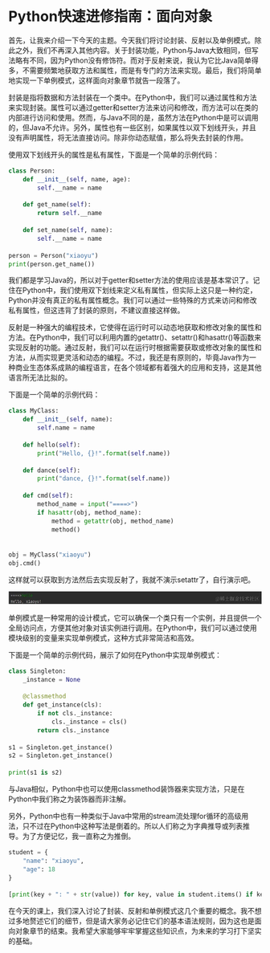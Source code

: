 # Python快速进修指南：面向对象
首先，让我来介绍一下今天的主题。今天我们将讨论封装、反射以及单例模式。除此之外，我们不再深入其他内容。关于封装功能，Python与Java大致相同，但写法略有不同，因为Python没有修饰符。而对于反射来说，我认为它比Java简单得多，不需要频繁地获取方法和属性，而是有专门的方法来实现。最后，我们将简单地实现一下单例模式，这样面向对象章节就告一段落了。

封装是指将数据和方法封装在一个类中。在Python中，我们可以通过属性和方法来实现封装。属性可以通过getter和setter方法来访问和修改，而方法可以在类的内部进行访问和使用。然而，与Java不同的是，虽然方法在Python中是可以调用的，但Java不允许。另外，属性也有一些区别，如果属性以双下划线开头，并且没有声明属性，将无法直接访问。除非你动态赋值，那么将失去封装的作用。

使用双下划线开头的属性是私有属性，下面是一个简单的示例代码：

```python
class Person:
    def __init__(self, name, age):
        self.__name = name    
         
    def get_name(self):
        return self.__name

    def set_name(self, name):
        self.__name = name

person = Person("xiaoyu")
print(person.get_name())    

```

我们都是学习Java的，所以对于getter和setter方法的使用应该是基本常识了。记住在Python中，我们使用双下划线来定义私有属性，但实际上这只是一种约定，Python并没有真正的私有属性概念。我们可以通过一些特殊的方式来访问和修改私有属性，但这违背了封装的原则，不建议直接这样做。

反射是一种强大的编程技术，它使得在运行时可以动态地获取和修改对象的属性和方法。在Python中，我们可以利用内置的getattr()、setattr()和hasattr()等函数来实现反射的功能。通过反射，我们可以在运行时根据需要获取或修改对象的属性和方法，从而实现更灵活和动态的编程。不过，我还是有原则的，毕竟Java作为一种商业生态体系成熟的编程语言，在各个领域都有着强大的应用和支持，这是其他语言所无法比拟的。

下面是一个简单的示例代码：

```python
class MyClass:
    def __init__(self, name):
        self.name = name

    def hello(self):
        print("Hello, {}!".format(self.name))

    def dance(self):
        print("dance, {}!".format(self.name))

    def cmd(self):
        method_name = input("====>")
        if hasattr(obj, method_name):
            method = getattr(obj, method_name)
            method()  


obj = MyClass("xiaoyu")
obj.cmd()

```

这样就可以获取到方法然后去实现反射了，我就不演示setattr了，自行演示吧。

![](_assets/9e6f643349ee452e962cc9198c65d55a~tplv-k3u1fbpfcp-jj-mark!3024!0!0!0!q75.awebp.webp)

单例模式是一种常用的设计模式，它可以确保一个类只有一个实例，并且提供一个全局访问点，方便其他对象对该实例进行调用。在Python中，我们可以通过使用模块级别的变量来实现单例模式，这种方式非常简洁和高效。

下面是一个简单的示例代码，展示了如何在Python中实现单例模式：

```python
class Singleton:
    _instance = None

    @classmethod
    def get_instance(cls):
        if not cls._instance:
            cls._instance = cls()
        return cls._instance
        
s1 = Singleton.get_instance()
s2 = Singleton.get_instance()

print(s1 is s2)  

```

与Java相似，Python中也可以使用classmethod装饰器来实现方法，只是在Python中我们称之为装饰器而非注解。

另外，Python中也有一种类似于Java中常用的stream流处理for循环的高级用法，只不过在Python中这种写法是倒着的。所以人们称之为字典推导或列表推导。为了方便记忆，我一直称之为推倒。

```python
student = {
    "name": "xiaoyu",
    "age": 18
}

[print(key + ": " + str(value)) for key, value in student.items() if key == "name"]


```

在今天的课上，我们深入讨论了封装、反射和单例模式这几个重要的概念。我不想过多地赘述它们的细节，但是请大家务必记住它们的基本语法规则，因为这也是面向对象章节的结束。我希望大家能够牢牢掌握这些知识点，为未来的学习打下坚实的基础。